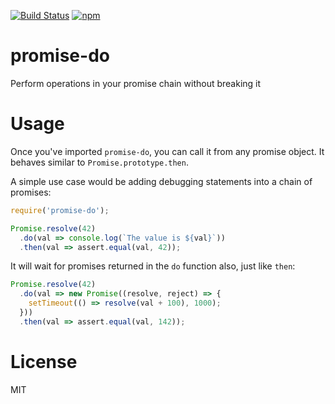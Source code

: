 [![Build Status](https://travis-ci.org/delta62/promise-do.svg?branch=master)](https://travis-ci.org/delta62/promise-do)
[![npm](https://img.shields.io/npm/v/npm.svg)](https://www.npmjs.com/package/promise-do)
# promise-do

Perform operations in your promise chain without breaking it

# Usage

Once you've imported `promise-do`, you can call it from any promise object. It
behaves similar to `Promise.prototype.then`.

A simple use case would be adding debugging statements into a chain of
promises:

``` js
require('promise-do');

Promise.resolve(42)
  .do(val => console.log(`The value is ${val}`))
  .then(val => assert.equal(val, 42));
```

It will wait for promises returned in the `do` function also, just like `then`:

``` js
Promise.resolve(42)
  .do(val => new Promise((resolve, reject) => {
    setTimeout(() => resolve(val + 100), 1000);
  }))
  .then(val => assert.equal(val, 142));
```

# License

MIT
